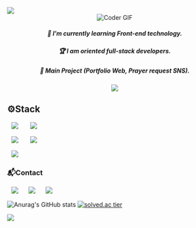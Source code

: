 <img src="https://capsule-render.vercel.app/api?type=waving&color=timeGradient&height=200&section=header&text=Yoon_Min🛠&animation=twinkling&fontSize=70" />

<div align=center>
<img src="https://media4.giphy.com/media/qgQUggAC3Pfv687qPC/giphy.gif?cid=ecf05e47homhla7zxkk7eh1vqkayoh2zm28zhj9jfpg5vp9f&rid=giphy.gif&ct=g" alt="Coder GIF">
</div>
<h5 align=center>🌱 I’m currently learning Front-end technology.</h5>
<h5 align=center>🏆 I am oriented full-stack developers.</h5>
<h5 align=center>📲 Main Project (Portfolio Web, Prayer request SNS).</h5>
<p align="center">
<a href="https://hits.seeyoufarm.com"><img src="https://hits.seeyoufarm.com/api/count/incr/badge.svg?url=https%3A%2F%2Fgithub.com%2FY00NMIN&count_bg=%23737D77&title_bg=%2382CCF2&icon=&icon_color=%23558FC6&title=hits&edge_flat=false"/></a>
</p>

<h2>⚙Stack</h2>
<div class="stack">
    <p>    
    <img src="https://img.shields.io/badge/React-4479A1?style=flat-square&logo=React&logoColor=white" style="height : auto; margin-left : 10px; margin-right : 10px;"/></a>&nbsp;
<img src="https://img.shields.io/badge/JavaScript-ffd600?style=flat-square&logo=JavaScript&logoColor=white" style="height : auto; margin-left : 10px; margin-right : 10px;"/></a>&nbsp;
    </p>
    <p>
<img src="https://img.shields.io/badge/HTML5-E34F26?style=flat-square&logo=HTML5&logoColor=white" style="height : auto; margin-left : 10px; margin-right : 10px;"/></a>&nbsp;
<img src="https://img.shields.io/badge/CSS3-1572B6?style=flat-square&logo=CSS3&logoColor=white" style="height : auto; margin-left : 10px; margin-right : 10px;"/></a>&nbsp;
</p>
<p>
    <img src="https://img.shields.io/badge/Github-181717?style=flat-square&logo=github&logoColor=white" style="height : auto; margin-left : 10px; margin-right : 10px;"/></a>&nbsp;
</p>
</div>
<div class="contact">
    <h3>📬Contact</h3>
<a href="mailto:yoonmin.tech@gmail.com"><img src="http://img.shields.io/badge/Gmail-ff3d33?style=flat&logo=gmail&logoColor=white&link=mailto:yoonmin.tech@gmail.com" style="height : auto; margin-left : 10px; margin-right : 10px;"/></a>
<a href="https://www.linkedin.com/in/%EC%84%B1%EB%AF%BC-%EC%9C%A4-8a4440228"><img src="http://img.shields.io/badge/-LinkedIn-1572B6?style=flat&logo=LinkedIn&logoColor=white&link=https://www.linkedin.com/in/%EC%84%B1%EB%AF%BC-%EC%9C%A4-8a4440228"style="height : auto; margin-left : 10px; margin-right : 10px;"/></a>
<a href="https://yoon-min-codinglog.tistory.com/"><img src="http://img.shields.io/badge/Tstory Blog-00bfa5?style=flat&logo=logoColor=white&link=https://yoon-min-codinglog.tistory.com/"style="height : auto; margin-left : 10px; margin-right : 10px; "/></a>
</div>
    
![Anurag's GitHub stats](https://github-readme-stats.vercel.app/api?username=Y00NMIN&show_icons=false&theme=github_dark)
[![solved.ac tier](http://mazassumnida.wtf/api/v2/generate_badge?boj=ysmgg1)](https://solved.ac/ysmgg1)
    
<img src="https://capsule-render.vercel.app/api?type=waving&color=timeGradient&height=200&section=footer" />
